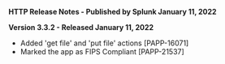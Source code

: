 **HTTP Release Notes - Published by Splunk January 11, 2022**


**Version 3.3.2 - Released January 11, 2022**

* Added 'get file' and 'put file' actions [PAPP-16071]
* Marked the app as FIPS Compliant [PAPP-21537]